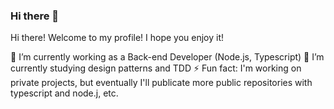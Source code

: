 ### Hi there 👋


<!--**guiit/guiit** is a ✨ _special_ ✨ repository because its `README.md` (this file) appears on your GitHub profile.-->
Hi there! Welcome to my profile! I hope you enjoy it!

🔭 I’m currently working as a Back-end Developer (Node.js, Typescript)
🌱 I’m currently studying design patterns and TDD
⚡ Fun fact: I'm working on private projects, but eventually I'll publicate more public repositories with typescript and node.j, etc.

